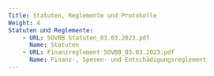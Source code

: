 ```yaml
---
Title: Statuten, Reglemente und Protokolle
Weight: 4
Statuten und Reglemente:
    - URL: SOVBB Statuten_03.03.2023.pdf
      Name: Statuten
    - URL: Finanzreglement SOVBB_03.03.2023.pdf
      Name: Finanz-, Spesen- und Entschädigungsreglement     
---
```

